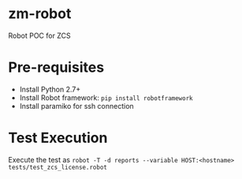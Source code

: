 # zm-robot
Robot POC for ZCS

# Pre-requisites
- Install Python 2.7+
- Install Robot framework: `pip install robotframework`
- Install paramiko for ssh connection

# Test Execution

Execute the test as `robot -T -d reports --variable HOST:<hostname> tests/test_zcs_license.robot`
